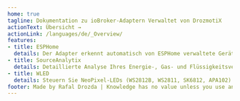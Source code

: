 ```yaml
---
home: true
tagline: Dokumentation zu ioBroker-Adaptern Verwaltet von DrozmotiX
actionText: Übersicht →
actionLink: /languages/de/_Overview/
features:
- title: ESPHome
  details: Der Adapter erkennt automatisch von ESPHome verwaltete Geräte und synchronisiert ihre Daten mit ioBroker
- title: SourceAnalytix
  details: Detaillierte Analyse Ihres Energie-, Gas- und Flüssigkeitsverbrauchs. Unterstützt (kWh, Wh, Watt, l / h und m3)
- title: WLED
  details: Steuern Sie NeoPixel-LEDs (WS2812B, WS2811, SK6812, APA102) oder auch SPI-basierte Chipsätze wie den WS2801!
footer: Made by Rafal Drozda | Knowledge has no value unless you use and share it
---
```

